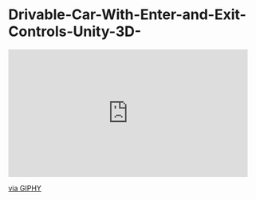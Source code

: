 # Drivable-Car-With-Enter-and-Exit-Controls-Unity-3D-

<iframe src="https://giphy.com/embed/MWOsQiMizinf6EW0WZ" width="480" height="256" frameBorder="0" class="giphy-embed" allowFullScreen></iframe><p><a href="https://giphy.com/gifs/MWOsQiMizinf6EW0WZ">via GIPHY</a></p>
